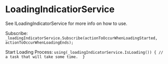 ﻿# LoadingIndicatiorService
See ILoadingIndicatorService for more info on how to use. 

Subscribe:
`_loadingIndicatorService.Subscribe(actionToOccurWhenLoadingStarted, actionToOccurWhenLoadingEnds);`

Start Loading Process:
`using(_loadingIndicatorService.IsLoading())
{
  // a task that will take some time. 
}`
